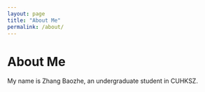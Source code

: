 ```yaml
---
layout: page
title: "About Me"
permalink: /about/
---
```

# About Me
My name is Zhang Baozhe, an undergraduate student 
in CUHKSZ.

